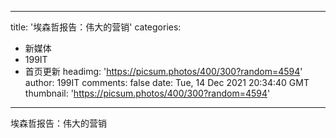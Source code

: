 
---
title: '埃森哲报告：伟大的营销'
categories: 
 - 新媒体
 - 199IT
 - 首页更新
headimg: 'https://picsum.photos/400/300?random=4594'
author: 199IT
comments: false
date: Tue, 14 Dec 2021 20:34:40 GMT
thumbnail: 'https://picsum.photos/400/300?random=4594'
---

<div>   
埃森哲报告：伟大的营销  
</div>
            